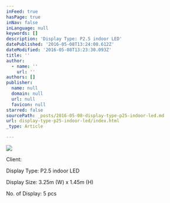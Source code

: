 ```yaml
---
inFeed: true
hasPage: true
inNav: false
inLanguage: null
keywords: []
description: 'Display Type: P2.5 indoor LED'
datePublished: '2016-05-08T13:24:08.612Z'
dateModified: '2016-05-08T13:23:30.093Z'
title: ''
author:
  - name: ''
    url: ''
authors: []
publisher:
  name: null
  domain: null
  url: null
  favicon: null
starred: false
sourcePath: _posts/2016-05-08-display-type-p25-indoor-led.md
url: display-type-p25-indoor-led/index.html
_type: Article

---
```

![](https://the-grid-user-content.s3-us-west-2.amazonaws.com/7df37645-4140-49a9-92ee-bffca9ef085c.jpg)

Client: 

Display Type: P2.5 indoor LED

Display Size: 3.25m (W) x 1.45m (H)

No. of Display: 5 pcs